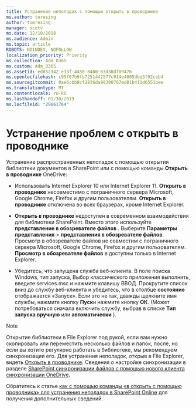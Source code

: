 ```yaml
---
title: Устранение неполадок с помощью открыть в проводнике
ms.author: toresing
author: tomresing
manager: scotv
ms.date: 12/10/2018
ms.audience: Admin
ms.topic: article
ROBOTS: NOINDEX, NOFOLLOW
localization_priority: Priority
ms.collection: Adm_O365
ms.custom: Adm_O365
ms.assetid: ed852342-e33f-4450-8400-63d30df09476
ms.openlocfilehash: c95f07b9fb7251442577c014e4005dbe3f92ceb4
ms.sourcegitcommit: 0ae6cbb8cf2836da98300767ed81b411d6551bee
ms.translationtype: MT
ms.contentlocale: ru-RU
ms.lasthandoff: 01/30/2019
ms.locfileid: "29661764"
---
```

# <a name="fix-problems-with-open-with-explorer"></a>Устранение проблем с открыть в проводнике

Устранение распространенных неполадок с помощью открытия библиотеки документов в SharePoint или с помощью команды **Открыть в проводнике** OneDrive: 
  
- Использовать Internet Explorer 10 или Internet Explorer 11. **Открыть в проводнике** несовместимо с пограничного сервера Microsoft, Google Chrome, Firefox и другим пользователям. **Открыть в проводнике** отключена во всех браузерах, кроме Internet Explorer. 
    
- **Открыть в проводнике** недоступен в современном взаимодействия для библиотеки SharePoint. Вместо этого используйте **представление в обозревателе файлов** . Выберите **Параметры представления** \> **представления в обозревателе файлов**. Просмотр в обозревателе файлов не совместим с пограничного сервера Microsoft, Google Chrome, Firefox и другим пользователям. **Просмотр в обозревателе файлов** в доступны только в Internet Explorer. 
    
- Убедитесь, что запущена служба веб-клиента. В поле поиска Windows, тип запуска, Выбор классического приложения выполнить, введите services.msc и нажмите клавишу ВВОД. Прокрутите список вниз до службу веб-клиента и убедитесь, что в столбце **состояние** отображается «Запуск». Если это не так, дважды щелкните имя службы, нажмите кнопку **Пуск**и нажмите кнопку **ОК**. (Может потребоваться сначала включить службу, выбрав в списке **Тип запуска** **вручную** или **автоматически** ). 
    
> [!NOTE]
> Открытие библиотеки в File Explorer под рукой, если вам нужно скопировать или переместить несколько файлов и папок, после, но если вы хотите регулярно работать в библиотеке, мы рекомендуем синхронизации его. Для устранения неполадок, открыв в File Explorer, видеть [Открыть в проводнике](https://go.microsoft.com/fwlink/?linkid=871665). Сведения о настройке синхронизации в разделе [SharePoint синхронизации файлов с помощью нового клиента синхронизации OneDrive](https://go.microsoft.com/fwlink/?linkid=871666).
  
Обратитесь к статье [как с помощью команды «в открыть с помощью проводника» для устранения неполадок в SharePoint Online](https://support.office.com/article/How-to-use-the-Open-with-Explorer-command-to-troubleshoot-issues-in-SharePoint-Online-87155331-0c92-4224-a4c1-da5c21c4ade4) для получения дополнительных сведений. 
  

